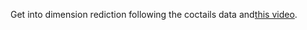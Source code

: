 Get into dimension rediction following the coctails data and[this video](https://juliasilge.com/blog/cocktail-recipes-umap/).

